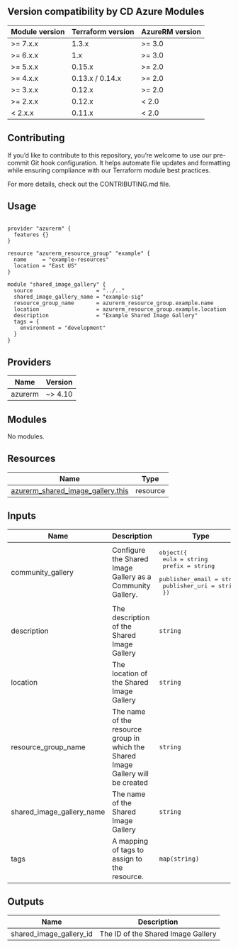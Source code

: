 <!-- BEGIN_TF_DOCS -->
## Version compatibility by CD Azure Modules

| Module version | Terraform version | AzureRM version |
| -------------- | ----------------- | --------------- |
| >= 7.x.x       | 1.3.x             | >= 3.0          |
| >= 6.x.x       | 1.x               | >= 3.0          |
| >= 5.x.x       | 0.15.x            | >= 2.0          |
| >= 4.x.x       | 0.13.x / 0.14.x   | >= 2.0          |
| >= 3.x.x       | 0.12.x            | >= 2.0          |
| >= 2.x.x       | 0.12.x            | < 2.0           |
| <  2.x.x       | 0.11.x            | < 2.0           |

## Contributing

If you’d like to contribute to this repository, you’re welcome to use our pre-commit Git hook configuration. It helps automate file updates and formatting while ensuring compliance with our Terraform module best practices.

For more details, check out the CONTRIBUTING.md file.

## Usage

```hcl

provider "azurerm" {
  features {}
}

resource "azurerm_resource_group" "example" {
  name     = "example-resources"
  location = "East US"
}

module "shared_image_gallery" {
  source                    = "../.."
  shared_image_gallery_name = "example-sig"
  resource_group_name       = azurerm_resource_group.example.name
  location                  = azurerm_resource_group.example.location
  description               = "Example Shared Image Gallery"
  tags = {
    environment = "development"
  }
}
```

## Providers

| Name | Version |
|------|---------|
| azurerm | ~> 4.10 |

## Modules

No modules.

## Resources

| Name | Type |
|------|------|
| [azurerm_shared_image_gallery.this](https://registry.terraform.io/providers/hashicorp/azurerm/latest/docs/resources/shared_image_gallery) | resource |

## Inputs

| Name | Description | Type | Default | Required |
|------|-------------|------|---------|:--------:|
| community\_gallery | Configure the Shared Image Gallery as a Community Gallery. | <pre>object({<br/>    eula            = string<br/>    prefix          = string<br/>    publisher_email = string<br/>    publisher_uri   = string<br/>  })</pre> | `null` | no |
| description | The description of the Shared Image Gallery | `string` | `"Shared Image Gallery created by Terraform"` | no |
| location | The location of the Shared Image Gallery | `string` | n/a | yes |
| resource\_group\_name | The name of the resource group in which the Shared Image Gallery will be created | `string` | n/a | yes |
| shared\_image\_gallery\_name | The name of the Shared Image Gallery | `string` | n/a | yes |
| tags | A mapping of tags to assign to the resource. | `map(string)` | `{}` | no |

## Outputs

| Name | Description |
|------|-------------|
| shared\_image\_gallery\_id | The ID of the Shared Image Gallery |
<!-- END_TF_DOCS -->